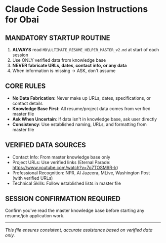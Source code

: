 # Claude Code Session Instructions for Obai

## MANDATORY STARTUP ROUTINE
1. **ALWAYS** read `MD\ULTIMATE_RESUME_HELPER_MASTER_v2.md` at start of each session
2. Use ONLY verified data from knowledge base
3. **NEVER fabricate URLs, dates, contact info, or any data**
4. When information is missing → ASK, don't assume

## CORE RULES
- **No Data Fabrication**: Never make up URLs, dates, specifications, or contact details
- **Knowledge Base First**: All resume/project data comes from verified master file
- **Ask When Uncertain**: If data isn't in knowledge base, ask user directly
- **Consistency**: Use established naming, URLs, and formatting from master file

## VERIFIED DATA SOURCES
- Contact Info: From master knowledge base only
- Project URLs: Use verified links (Eternal Parade: https://www.youtube.com/watch?v=7o7TOSM9R-k)
- Professional Recognition: NPR, Al Jazeera, MLive, Washington Post (with verified URLs)
- Technical Skills: Follow established lists in master file

## SESSION CONFIRMATION REQUIRED
Confirm you've read the master knowledge base before starting any resume/job application work.

---
*This file ensures consistent, accurate assistance based on verified data only.*